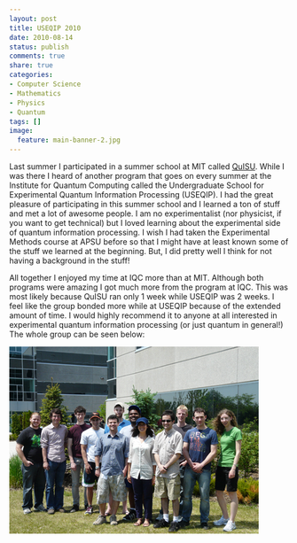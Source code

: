 ```yaml
---
layout: post
title: USEQIP 2010
date: 2010-08-14
status: publish
comments: true
share: true
categories:
- Computer Science
- Mathematics
- Physics
- Quantum
tags: []
image:
  feature: main-banner-2.jpg
---
```


Last summer I participated in a summer school at MIT called <a href="/blog/2010/08/15/quisu-2009/">QuISU</a>. While I was there I heard of another program that goes on every summer at the Institute for Quantum Computing called the Undergraduate School for Experimental Quantum Information Processing (USEQIP). I had the great pleasure of participating in this summer school and I learned a ton of stuff and met a lot of awesome people. I am no experimentalist (nor physicist, if you want to get technical) but I loved learning about the experimental side of quantum information processing. I wish I had taken the Experimental Methods course at APSU before so that I might have at least known some of the stuff we learned at the beginning. But, I did pretty well I think for not having a background in the stuff!

All together I enjoyed my time at IQC more than at MIT. Although both programs were amazing I got much more from the program at IQC. This was most likely because QuISU ran only 1 week while USEQIP was 2 weeks. I feel like the group bonded more while at USEQIP because of the extended amount of time. I would highly recommend it to anyone at all interested in experimental quantum information processing (or just quantum in general!) The whole group can be seen below:

<img src="/images/USEQIP2010.jpg" />
